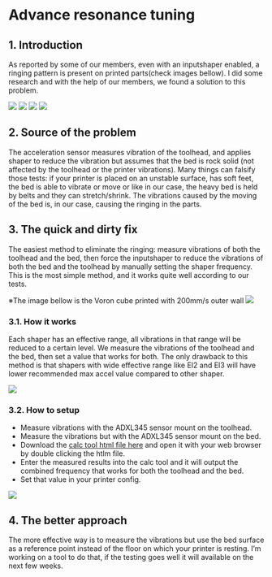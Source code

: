 # Advance resonance tuning

## 1. Introduction

As reported by some of our members, even with an inputshaper enabled, a ringing pattern is present on printed parts(check images bellow). I did some research and with the help of our members, we found a solution to this problem.

![](./img/pr1.jpg)
![](./img/pr2.jpg)
![](./img/pr3.jpg)
![](./img/pr4.jpg)

## 2. Source of the problem

 The acceleration sensor measures vibration of the toolhead, and applies shaper to reduce the vibration but assumes that the bed is rock solid (not affected by the toolhead or the printer vibrations).
 Many things can falsify those tests: if your printer is placed on an unstable surface, has soft feet, the bed is able to vibrate or move or like in our case, the heavy bed is held by belts and they can stretch/shrink. The vibrations caused by the moving of the bed is, in our case, causing the ringing in the parts.

## 3. The quick and dirty fix

 The easiest method to eliminate the ringing: measure vibrations of both the toolhead and the bed, then force the inputshaper to reduce the vibrations of both the bed and the toolhead by manually setting the shaper frequency. This is the most simple method, and it works quite well according to our tests. 

※The image bellow is the Voron cube printed with 200mm/s outer wall
![](./img/pr5.jpg)

### 3.1. How it works

Each shaper has an effective range, all vibrations in that range will be reduced to a certain level. We measure the vibrations of the toolhead and the bed, then set a value that works for both. The only drawback to this method is that shapers with wide effective range like EI2 and EI3 will have lower recommended max accel value compared to other shaper.


![](./img/graph.jpg)

### 3.2. How to setup

- Measure vibrations with the ADXL345 sensor mount on the toolhead.
- Measure the vibrations but with the ADXL345 sensor mount on the bed.
- Download the [calc tool html file here](https://raw.githubusercontent.com/SnakeOilXY/SnakeOil-XY/master/Software/resonance-caculator/index.html) and open it with your web browser by double clicking the htlm file.
- Enter the measured results into the calc tool and it will output the combined frequency that works for both the toolhead and the bed.
- Set that value in your printer config.

![](./img/calc-tool.png)

## 4. The better approach 

 The more effective way is to measure the vibrations but use the bed surface as a reference point instead of the floor on which your printer is resting. I’m working on a tool to do that, if the testing goes well it will available on the next few weeks. 